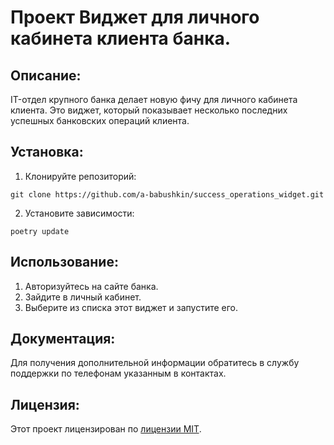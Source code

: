 # Проект Виджет для личного кабинета клиента банка.

## Описание:

IT-отдел крупного банка делает новую фичу для личного кабинета клиента. Это виджет, который показывает несколько последних успешных банковских операций клиента.

## Установка:

1. Клонируйте репозиторий:
```
git clone https://github.com/a-babushkin/success_operations_widget.git
```
2. Установите зависимости:
```
poetry update
```
## Использование:

1. Авторизуйтесь на сайте банка.
2. Зайдите в личный кабинет.
3. Выберите из списка этот виджет и запустите его.

## Документация:

Для получения дополнительной информации обратитесь в службу поддержки по телефонам указанным в контактах.

## Лицензия:

Этот проект лицензирован по [лицензии MIT](https://opensource.org/license/mit).